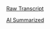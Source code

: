 [Raw Transcript](https://github.com/MCBasterSheet/MCBasterSheet/blob/main/MCB150/pages/Lectures/Raw-Transcripts/Raw%20Transcript%204-19-2024.md)

[AI Summarized](https://github.com/MCBasterSheet/MCBasterSheet/blob/main/MCB150/pages/Lectures/AI-Summaries/AI%20Summarized%204-19-2024.md)
